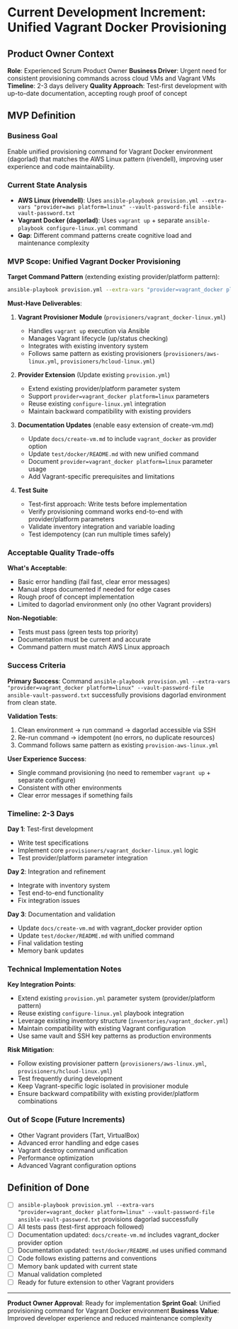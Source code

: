 # Current Development Increment: Unified Vagrant Docker Provisioning

## Product Owner Context
**Role**: Experienced Scrum Product Owner
**Business Driver**: Urgent need for consistent provisioning commands across cloud VMs and Vagrant VMs
**Timeline**: 2-3 days delivery
**Quality Approach**: Test-first development with up-to-date documentation, accepting rough proof of concept

## MVP Definition

### Business Goal
Enable unified provisioning command for Vagrant Docker environment (dagorlad) that matches the AWS Linux pattern (rivendell), improving user experience and code maintainability.

### Current State Analysis
- **AWS Linux (rivendell)**: Uses `ansible-playbook provision.yml --extra-vars "provider=aws platform=linux" --vault-password-file ansible-vault-password.txt`
- **Vagrant Docker (dagorlad)**: Uses `vagrant up` + separate `ansible-playbook configure-linux.yml` command
- **Gap**: Different command patterns create cognitive load and maintenance complexity

### MVP Scope: Unified Vagrant Docker Provisioning

**Target Command Pattern** (extending existing provider/platform pattern):
```bash
ansible-playbook provision.yml --extra-vars "provider=vagrant_docker platform=linux" --vault-password-file ansible-vault-password.txt
```

**Must-Have Deliverables**:

1. **Vagrant Provisioner Module** (`provisioners/vagrant_docker-linux.yml`)
   - Handles `vagrant up` execution via Ansible
   - Manages Vagrant lifecycle (up/status checking)
   - Integrates with existing inventory system
   - Follows same pattern as existing provisioners (`provisioners/aws-linux.yml`, `provisioners/hcloud-linux.yml`)

2. **Provider Extension** (Update existing `provision.yml`)
   - Extend existing provider/platform parameter system
   - Support `provider=vagrant_docker platform=linux` parameters
   - Reuse existing `configure-linux.yml` integration
   - Maintain backward compatibility with existing providers

3. **Documentation Updates** (enable easy extension of create-vm.md)
   - Update `docs/create-vm.md` to include `vagrant_docker` as provider option
   - Update `test/docker/README.md` with new unified command
   - Document `provider=vagrant_docker platform=linux` parameter usage
   - Add Vagrant-specific prerequisites and limitations

4. **Test Suite**
   - Test-first approach: Write tests before implementation
   - Verify provisioning command works end-to-end with provider/platform parameters
   - Validate inventory integration and variable loading
   - Test idempotency (can run multiple times safely)

### Acceptable Quality Trade-offs

**What's Acceptable**:
- Basic error handling (fail fast, clear error messages)
- Manual steps documented if needed for edge cases
- Rough proof of concept implementation
- Limited to dagorlad environment only (no other Vagrant providers)

**Non-Negotiable**:
- Tests must pass (green tests top priority)
- Documentation must be current and accurate
- Command pattern must match AWS Linux approach

### Success Criteria

**Primary Success**: 
Command `ansible-playbook provision.yml --extra-vars "provider=vagrant_docker platform=linux" --vault-password-file ansible-vault-password.txt` successfully provisions dagorlad environment from clean state.

**Validation Tests**:
1. Clean environment → run command → dagorlad accessible via SSH
2. Re-run command → idempotent (no errors, no duplicate resources)
3. Command follows same pattern as existing `provision-aws-linux.yml`

**User Experience Success**:
- Single command provisioning (no need to remember `vagrant up` + separate configure)
- Consistent with other environments
- Clear error messages if something fails

### Timeline: 2-3 Days

**Day 1**: Test-first development
- Write test specifications
- Implement core `provisioners/vagrant_docker-linux.yml` logic
- Test provider/platform parameter integration

**Day 2**: Integration and refinement
- Integrate with inventory system
- Test end-to-end functionality
- Fix integration issues

**Day 3**: Documentation and validation
- Update `docs/create-vm.md` with vagrant_docker provider option
- Update `test/docker/README.md` with unified command
- Final validation testing
- Memory bank updates

### Technical Implementation Notes

**Key Integration Points**:
- Extend existing `provision.yml` parameter system (provider/platform pattern)
- Reuse existing `configure-linux.yml` playbook integration
- Leverage existing inventory structure (`inventories/vagrant_docker.yml`)
- Maintain compatibility with existing Vagrant configuration
- Use same vault and SSH key patterns as production environments

**Risk Mitigation**:
- Follow existing provisioner pattern (`provisioners/aws-linux.yml`, `provisioners/hcloud-linux.yml`)
- Test frequently during development
- Keep Vagrant-specific logic isolated in provisioner module
- Ensure backward compatibility with existing provider/platform combinations

### Out of Scope (Future Increments)

- Other Vagrant providers (Tart, VirtualBox)
- Advanced error handling and edge cases
- Vagrant destroy command unification
- Performance optimization
- Advanced Vagrant configuration options

## Definition of Done

- [ ] `ansible-playbook provision.yml --extra-vars "provider=vagrant_docker platform=linux" --vault-password-file ansible-vault-password.txt` provisions dagorlad successfully
- [ ] All tests pass (test-first approach followed)
- [ ] Documentation updated: `docs/create-vm.md` includes vagrant_docker provider option
- [ ] Documentation updated: `test/docker/README.md` uses unified command
- [ ] Code follows existing patterns and conventions
- [ ] Memory bank updated with current state
- [ ] Manual validation completed
- [ ] Ready for future extension to other Vagrant providers

---

**Product Owner Approval**: Ready for implementation
**Sprint Goal**: Unified provisioning command for Vagrant Docker environment
**Business Value**: Improved developer experience and reduced maintenance complexity